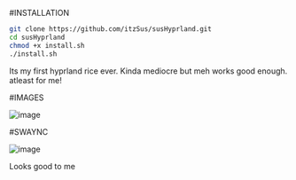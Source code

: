 #INSTALLATION
```bash
git clone https://github.com/itzSus/susHyprland.git
cd susHyprland
chmod +x install.sh
./install.sh
```

Its my first hyprland rice ever. Kinda mediocre but meh works good enough. atleast for me!

#IMAGES


![image](https://github.com/user-attachments/assets/31cc54b1-7bbb-4457-8a3e-0de23a3f60b1)

#SWAYNC


![image](https://github.com/user-attachments/assets/e52c64ce-fe1d-4756-aede-c0147637bec8)

Looks good to me
